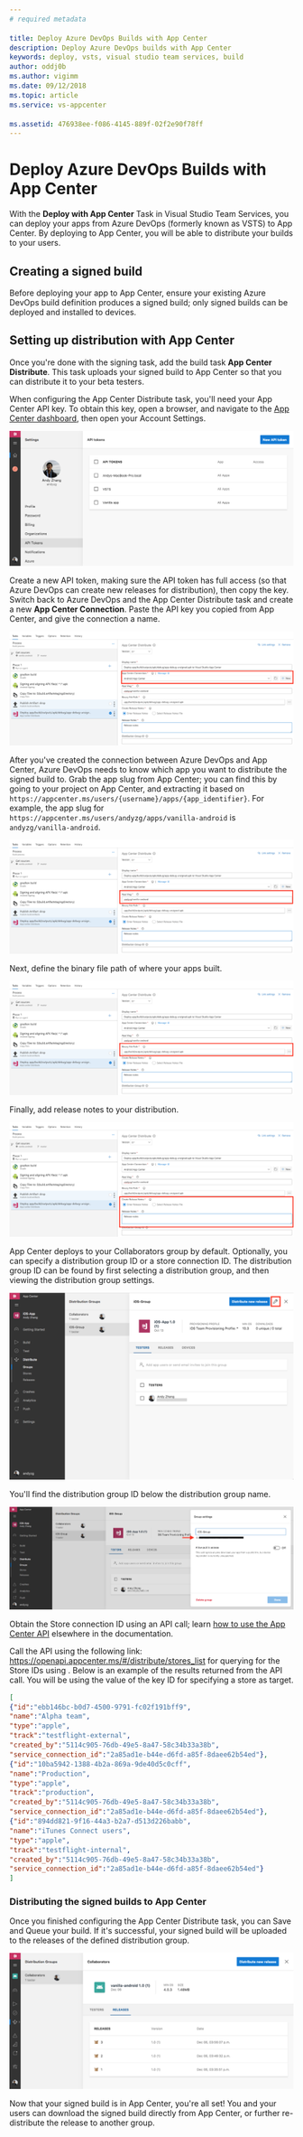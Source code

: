 ```yaml
---
# required metadata

title: Deploy Azure DevOps Builds with App Center
description: Deploy Azure DevOps builds with App Center
keywords: deploy, vsts, visual studio team services, build
author: oddj0b
ms.author: vigimm
ms.date: 09/12/2018
ms.topic: article
ms.service: vs-appcenter

ms.assetid: 476938ee-f086-4145-889f-02f2e90f78ff
---
```


# Deploy Azure DevOps Builds with App Center

With the **Deploy with App Center** Task in Visual Studio Team Services, you can deploy your apps from Azure DevOps (formerly known as VSTS) to App Center. By deploying to App Center, you will be able to distribute your builds to your users.

## Creating a signed build

Before deploying your app to App Center, ensure your existing Azure DevOps build definition produces a signed build; only signed builds can be deployed and installed to devices.

## Setting up distribution with App Center

Once you're done with the signing task, add the build task **App Center Distribute**. This task uploads your signed build to App Center so that you can distribute it to your beta testers.

When configuring the App Center Distribute task, you'll need your App Center API key. To obtain this key, open a browser, and navigate to the [App Center dashboard](https://appcenter.ms), then open your Account Settings.

![Get your API key from App Center](images/vsts-deploy-api.png)

Create a new API token, making sure the API token has full access (so that Azure DevOps can create new releases for distribution), then copy the key. Switch back to Azure DevOps and the App Center Distribute task and create a new **App Center Connection**. Paste the API key you copied from App Center, and give the connection a name.

![Create an App Center connection](images/vsts-deploy-app-center-api.png)

After you've created the connection between Azure DevOps and App Center, Azure DevOps needs to know which app you want to distribute the signed build to. Grab the app slug from App Center; you can find this by going to your project on App Center, and extracting it based on `https://appcenter.ms/users/{username}/apps/{app_identifier}`. For example, the app slug for `https://appcenter.ms/users/andyzg/apps/vanilla-android` is `andyzg/vanilla-android`.

![Copy your App Slug from App Center](images/vsts-deploy-app-center-slug.png)

Next, define the binary file path of where your apps built.

![Define the binary path](images/vsts-deploy-app-center-binary.png)

Finally, add release notes to your distribution.

![Release notes](images/vsts-deploy-app-center-notes.png)

App Center deploys to your Collaborators group by default. Optionally, you can specify a distribution group ID or a store connection ID. The distribution group ID can be found by first selecting a distribution group, and then viewing the distribution group settings.

![Finding the page with the distribution group ID](images/vsts-deploy-group-id.png)

You'll find the distribution group ID below the distribution group name.

![Location of the distribution group ID](images/vsts-deploy-app-center-group.png)

Obtain the Store connection ID using an API call; learn [how to use the App Center API](../api-docs/index.md) elsewhere in the documentation.

Call the API using the following link: https://openapi.appcenter.ms/#/distribute/stores_list for querying for the Store IDs using . Below is an example of the results returned from the API call. You will be using the value of the key ID for specifying a store as target.

```json
[
{"id":"ebb146bc-b0d7-4500-9791-fc02f191bff9",
"name":"Alpha team",
"type":"apple",
"track":"testflight-external",
"created_by":"5114c905-76db-49e5-8a47-58c34b33a38b",
"service_connection_id":"2a85ad1e-b44e-d6fd-a85f-8daee62b54ed"},
{"id":"10ba5942-1388-4b2a-869a-9de40d5c0cff",
"name":"Production",
"type":"apple",
"track":"production",
"created_by":"5114c905-76db-49e5-8a47-58c34b33a38b",
"service_connection_id":"2a85ad1e-b44e-d6fd-a85f-8daee62b54ed"},
{"id":"894dd821-9f16-44a3-b2a7-d513d226babb",
"name":"iTunes Connect users",
"type":"apple",
"track":"testflight-internal",
"created_by":"5114c905-76db-49e5-8a47-58c34b33a38b",
"service_connection_id":"2a85ad1e-b44e-d6fd-a85f-8daee62b54ed"}
]
```

### Distributing the signed builds to App Center

Once you finished configuring the App Center Distribute task, you can Save and Queue your build. If it's successful, your signed build will be uploaded to the releases of the defined distribution group.

![Releases](images/vsts-deploy-app-center-releases.png)

Now that your signed build is in App Center, you're all set! You and your users can download the signed build directly from App Center, or further re-distribute the release to another group.

[vsts-deploy-api]: images/vsts-deploy-api.png
[vsts-deploy-app-center-api]: images/vsts-deploy-app-center-api.png
[vsts-deploy-app-center-slug]: images/vsts-deploy-app-center-slug.png
[vsts-deploy-app-center-binary]: images/vsts-deploy-app-center-binary.png
[vsts-deploy-app-center-notes]: images/vsts-deploy-app-center-notes.png
[vsts-deploy-group-id]: images/vsts-deploy-group-id.png
[vsts-deploy-app-center-group]: images/vsts-deploy-app-center-group.png
[vsts-deploy-app-center-releases]: images/vsts-deploy-app-center-releases.png
